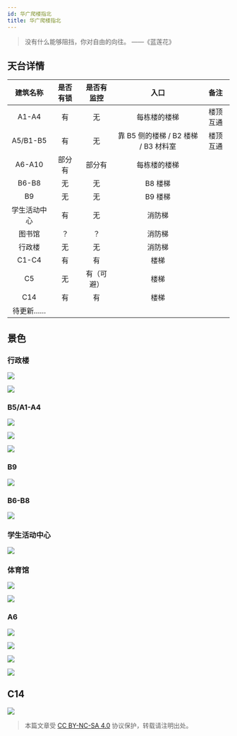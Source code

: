 ```yaml
---
id: 华广爬楼指北
title: 华广爬楼指北
---
```


> 没有什么能够阻挡，你对自由的向往。 ——《蓝莲花》

## 天台详情

|   建筑名称   | 是否有锁 | 是否有监控 |                 入口                 |   备注   |
| :----------: | :------: | :--------: | :----------------------------------: | :------: |
|    A1-A4     |    有    |     无     |             每栋楼的楼梯             | 楼顶互通 |
|   A5/B1-B5   |    有    |     无     | 靠 B5 侧的楼梯 / B2 楼梯 / B3 材料室 | 楼顶互通 |
|    A6-A10    |  部分有  |   部分有   |             每栋楼的楼梯             |          |
|    B6-B8     |    无    |     无     |               B8 楼梯                |          |
|      B9      |    无    |     无     |               B9 楼梯                |          |
| 学生活动中心 |    有    |     无     |                消防梯                |          |
|    图书馆    |    ？    |     ？     |                消防梯                |          |
|    行政楼    |    无    |     无     |                消防梯                |          |
|    C1-C4     |    有    |     有     |             楼梯             |          |
|      C5      |    无    | 有（可避） |             楼梯             |          |
|      C14      |    有    | 有 |             楼梯             |          |
|   待更新……   |          |            |                                      |          |

## 景色

### 行政楼

![](https://cos.wiki-power.com/img/20200202212828.jpg)

![](https://cos.wiki-power.com/img/20200202212950.jpg)

### B5/A1-A4

![](https://cos.wiki-power.com/img/20200202212913.jpg)

![](https://cos.wiki-power.com/img/20210715143321.jpg)

![](https://cos.wiki-power.com/img/20210715143543.jpg)

### B9

![](https://cos.wiki-power.com/img/20200202212437.jpg)

### B6-B8

![](https://cos.wiki-power.com/img/20200202212548.jpg)

### 学生活动中心

![](https://cos.wiki-power.com/img/20200202212729.jpg)

### 体育馆

![](https://cos.wiki-power.com/img/20200202212844.jpg)

![](https://cos.wiki-power.com/img/20200202212751.jpg)

### A6

![](https://cos.wiki-power.com/img/20200202212934.jpg)

![](https://cos.wiki-power.com/img/20200202212629.jpg)

![](https://cos.wiki-power.com/img/20200202212810.jpg)

![](https://cos.wiki-power.com/img/20200202212652.jpg)

## C14

![](https://cos.wiki-power.com/img/20210715143523.jpg)

> 本篇文章受 [CC BY-NC-SA 4.0](https://creativecommons.org/licenses/by/4.0/deed.zh) 协议保护，转载请注明出处。

